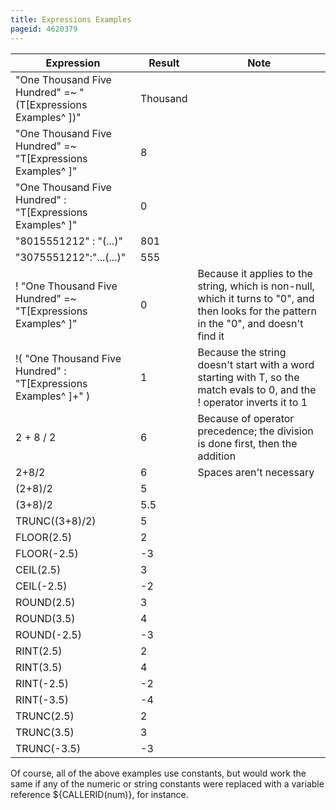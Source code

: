 ```yaml
---
title: Expressions Examples
pageid: 4620379
---
```




| Expression | Result | Note |
| --- | --- | --- |
| "One Thousand Five Hundred" =~ "(T[Expressions Examples^ ])" | Thousand |  |
| "One Thousand Five Hundred" =~ "T[Expressions Examples^ ]" | 8 |  |
| "One Thousand Five Hundred" : "T[Expressions Examples^ ]" | 0 |  |
| "8015551212" : "(...)" | 801 |  |
| "3075551212":"...(...)" | 555 |  |
| ! "One Thousand Five Hundred" =~ "T[Expressions Examples^ ]" | 0 | Because it applies to the string, which is non-null, which it turns to "0", and then looks for the pattern in the "0", and doesn't find it |
| !( "One Thousand Five Hundred" : "T[Expressions Examples^ ]+" ) | 1 | Because the string doesn't start with a word starting with T, so the match evals to 0, and the ! operator inverts it to 1 |
| 2 + 8 / 2 | 6 | Because of operator precedence; the division is done first, then the addition |
| 2+8/2 | 6 | Spaces aren't necessary |
| (2+8)/2 | 5 |  |
| (3+8)/2 | 5.5 |  |
| TRUNC((3+8)/2) | 5 |  |
| FLOOR(2.5) | 2 |  |
| FLOOR(-2.5) | -3 |  |
| CEIL(2.5) | 3 |  |
| CEIL(-2.5) | -2 |  |
| ROUND(2.5) | 3 |  |
| ROUND(3.5) | 4 |  |
| ROUND(-2.5) | -3 |  |
| RINT(2.5) | 2 |  |
| RINT(3.5) | 4 |  |
| RINT(-2.5) | -2 |  |
| RINT(-3.5) | -4 |  |
| TRUNC(2.5) | 2 |  |
| TRUNC(3.5) | 3 |  |
| TRUNC(-3.5) | -3 |  |

Of course, all of the above examples use constants, but would work the same if any of the numeric or string constants were replaced with a variable reference ${CALLERID(num)}, for instance.

